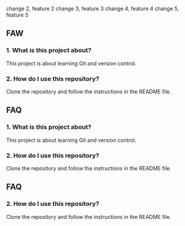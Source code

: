 change 2, feature 2
change 3, feature 3
change 4, feature 4
change 5, feature 5

## FAW

### 1. What is this project about?
This project is about learning Git and version control.

### 2. How do I use this repository?
Clone the repository and follow the instructions in the README file. 


## FAQ

### 1. What is this project about?
This project is about learning Git and version control.

### 2. How do I use this repository?
Clone the repository and follow the instructions in the README file. 


## FAQ

### 2. How do I use this repository?
Clone the repository and follow the instructions in the README file. 

